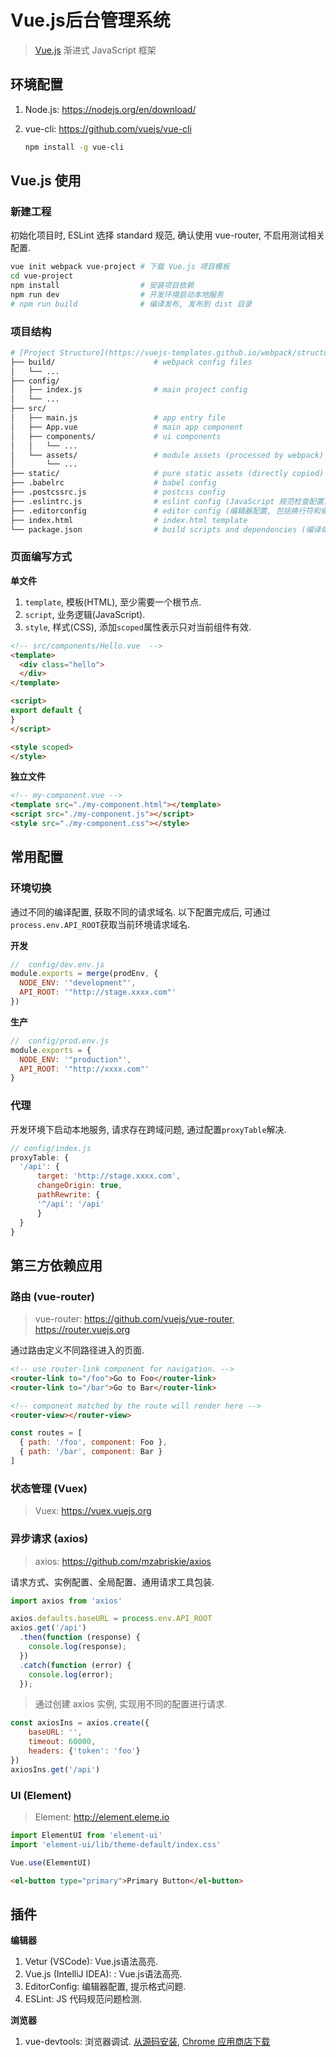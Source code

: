 # Vue.js后台管理系统

> [Vue.js](https://cn.vuejs.org) 渐进式 JavaScript 框架

## 环境配置

1. Node.js: <https://nodejs.org/en/download/>
2. vue-cli: <https://github.com/vuejs/vue-cli>

    ```bash
    npm install -g vue-cli
    ```

## Vue.js 使用

### 新建工程

初始化项目时, ESLint 选择 standard 规范, 确认使用 vue-router, 不启用测试相关配置.

```bash
vue init webpack vue-project # 下载 Vue.js 项目模板
cd vue-project
npm install                  # 安装项目依赖
npm run dev                  # 开发环境启动本地服务
# npm run build              # 编译发布, 发布到 dist 目录
```

### 项目结构

```bash
# [Project Structure](https://vuejs-templates.github.io/webpack/structure.html)
├── build/                      # webpack config files
│   └── ...
├── config/
│   ├── index.js                # main project config
│   └── ...
├── src/
│   ├── main.js                 # app entry file
│   ├── App.vue                 # main app component
│   ├── components/             # ui components
│   │   └── ...
│   └── assets/                 # module assets (processed by webpack)
│       └── ...
├── static/                     # pure static assets (directly copied)
├── .babelrc                    # babel config
├── .postcssrc.js               # postcss config
├── .eslintrc.js                # eslint config (JavaScript 规范检查配置)
├── .editorconfig               # editor config (编辑器配置, 包括换行符和缩进空格设置等)
├── index.html                  # index.html template
└── package.json                # build scripts and dependencies (编译命令及安装包依赖等)
```

### 页面编写方式

**单文件**

1. `template`, 模板(HTML), 至少需要一个根节点.
2. `script`, 业务逻辑(JavaScript).
3. `style`, 样式(CSS), 添加`scoped`属性表示只对当前组件有效.

```html
<!-- src/components/Hello.vue  -->
<template>
  <div class="hello">
  </div>
</template>

<script>
export default {
}
</script>

<style scoped>
</style>
```

**独立文件**

```html
<!-- my-component.vue -->
<template src="./my-component.html"></template>
<script src="./my-component.js"></script>
<style src="./my-component.css"></style>
```

## 常用配置

### 环境切换

通过不同的编译配置, 获取不同的请求域名. 以下配置完成后, 可通过`process.env.API_ROOT`获取当前环境请求域名.

**开发**

```javascript
//  config/dev.env.js
module.exports = merge(prodEnv, {
  NODE_ENV: '"development"',
  API_ROOT: '"http://stage.xxxx.com"'
})
```

**生产**

```javascript
//  config/prod.env.js
module.exports = {
  NODE_ENV: '"production"',
  API_ROOT: '"http://xxxx.com"'
}
```

### 代理

开发环境下启动本地服务, 请求存在跨域问题, 通过配置`proxyTable`解决.

```javascript
// config/index.js
proxyTable: {
  '/api': {
      target: 'http://stage.xxxx.com',
      changeOrigin: true,
      pathRewrite: {
      '^/api': '/api'
      }
  }
}
```

## 第三方依赖应用

### 路由 (vue-router)

> vue-router: <https://github.com/vuejs/vue-router>, <https://router.vuejs.org>

通过路由定义不同路径进入的页面.

```html
<!-- use router-link component for navigation. -->
<router-link to="/foo">Go to Foo</router-link>
<router-link to="/bar">Go to Bar</router-link>

<!-- component matched by the route will render here -->
<router-view></router-view>
```

```javascript
const routes = [
  { path: '/foo', component: Foo },
  { path: '/bar', component: Bar }
]
```

### 状态管理 (Vuex)

> Vuex: <https://vuex.vuejs.org>

### 异步请求 (axios)

> axios: <https://github.com/mzabriskie/axios>

请求方式、实例配置、全局配置、通用请求工具包装.

```javascript
import axios from 'axios'

axios.defaults.baseURL = process.env.API_ROOT
axios.get('/api')
  .then(function (response) {
    console.log(response);
  })
  .catch(function (error) {
    console.log(error);
  });
```

> 通过创建 axios 实例, 实现用不同的配置进行请求.

```javascript
const axiosIns = axios.create({
	baseURL: '',
	timeout: 60000,
	headers: {'token': 'foo'}
})
axiosIns.get('/api')
```

### UI (Element)

> Element: <http://element.eleme.io>

```javascript
import ElementUI from 'element-ui'
import 'element-ui/lib/theme-default/index.css'

Vue.use(ElementUI)
```

```html
<el-button type="primary">Primary Button</el-button>
```

## 插件

**编辑器**

1. Vetur (VSCode): Vue.js语法高亮.
2. Vue.js (IntelliJ IDEA): : Vue.js语法高亮.
2. EditorConfig: 编辑器配置, 提示格式问题.
3. ESLint: JS 代码规范问题检测.

**浏览器**

1. vue-devtools: 浏览器调试. [从源码安装](https://github.com/vuejs/vue-devtools), [Chrome 应用商店下载](https://chrome.google.com/webstore/detail/vuejs-devtools/nhdogjmejiglipccpnnnanhbledajbpd?hl=zh-CN)
